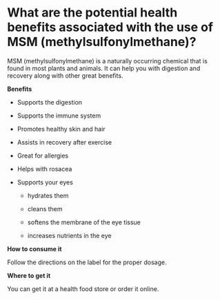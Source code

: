 # What are the potential health benefits associated with the use of MSM (methylsulfonylmethane)?

MSM (methylsulfonylmethane) is a naturally occurring chemical that is found in most plants and animals. It can help you with digestion and recovery along with other great benefits.

**Benefits**

- Supports the digestion

- Supports the immune system

- Promotes healthy skin and hair

- Assists in recovery after exercise

- Great for allergies

- Helps with rosacea

- Supports your eyes

    - hydrates them

    - cleans them

    - softens the membrane of the eye tissue

    - increases nutrients in the eye

**How to consume it**

Follow the directions on the label for the proper dosage.

**Where to get it**

You can get it at a health food store or order it online.